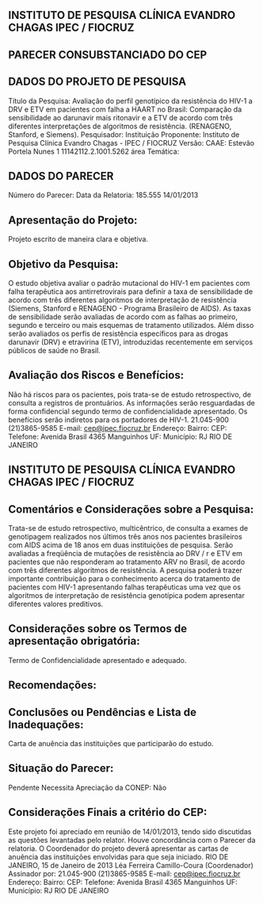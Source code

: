 ## INSTITUTO DE PESQUISA CLÍNICA EVANDRO CHAGAS IPEC / FIOCRUZ

## PARECER CONSUBSTANCIADO DO CEP
## DADOS DO PROJETO DE PESQUISA
Título da Pesquisa:
Avaliação do perfil genotípico da resistência do HIV-1 a DRV e ETV em pacientes com falha a HAART no Brasil: Comparação da sensibilidade ao darunavir mais ritonavir e a ETV de acordo com três diferentes interpretações de algoritmos de resistência. (RENAGENO, Stanford, e Siemens).
Pesquisador:
Instituição Proponente: Instituto de Pesquisa Clínica Evandro Chagas - IPEC / FIOCRUZ
Versão:
CAAE:
Estevão Portela Nunes
1
11142112.2.1001.5262
área Temática:
## DADOS DO PARECER
Número do Parecer:
Data da Relatoria:
185.555
14/01/2013
## Apresentação do Projeto:
Projeto escrito de maneira clara e objetiva.
## Objetivo da Pesquisa:
O estudo objetiva avaliar o padrão mutacional do HIV-1 em pacientes com falha terapêutica aos antirretrovirais para definir a taxa de sensibilidade de acordo com três diferentes algoritmos de interpretação de resistência (Siemens, Stanford e RENAGENO - Programa Brasileiro de AIDS). As taxas de sensibilidade serão avaliadas de acordo com as falhas ao primeiro, segundo e terceiro ou mais esquemas de tratamento utilizados. Além disso serão avaliados os perfis de resistência específicos para as drogas darunavir (DRV) e etravirina (ETV), introduzidas recentemente em serviços públicos de saúde no Brasil.
## Avaliação dos Riscos e Benefícios:
Não há riscos para os pacientes, pois trata-se de estudo retrospectivo, de consulta a registros de prontuários. As informações serão resguardadas de forma confidencial segundo termo de confidencialidade apresentado. Os benefícios serão indiretos para os portadores de HIV-1.
21.045-900
(21)3865-9585
E-mail:
cep@ipec.fiocruz.br
Endereço:
Bairro:
CEP:
Telefone:
Avenida Brasil 4365
Manguinhos
UF:
Município:
RJ
RIO DE JANEIRO
## INSTITUTO DE PESQUISA CLÍNICA EVANDRO CHAGAS IPEC / FIOCRUZ

## Comentários e Considerações sobre a Pesquisa:
Trata-se de estudo retrospectivo, multicêntrico, de consulta a exames de genotipagem realizados nos últimos três anos nos pacientes brasileiros com AIDS acima de 18 anos em duas instituições de pesquisa. Serão avaliadas a freqüência de mutações de resistência ao DRV / r e ETV em pacientes que não responderam ao tratamento ARV no Brasil, de acordo com três diferentes algoritmos de resistência. A pesquisa poderá trazer importante contribuição para o conhecimento acerca do tratamento de pacientes com HIV-1 apresentando falhas terapêuticas uma vez que os algoritmos de interpretação de resistência genotípica podem apresentar diferentes valores preditivos.
## Considerações sobre os Termos de apresentação obrigatória:
Termo de Confidencialidade apresentado e adequado.
## Recomendações:
## Conclusões ou Pendências e Lista de Inadequações:
Carta de anuência das instituições que participarão do estudo.
## Situação do Parecer:
Pendente
Necessita Apreciação da CONEP:
Não
## Considerações Finais a critério do CEP:
Este projeto foi apreciado em reunião de 14/01/2013, tendo sido discutidas as questões levantadas pelo relator.  Houve concordância com o Parecer da relatoria.  O Coordenador do projeto deverá apresentar as cartas de anuência das instituições envolvidas para que seja iniciado.
RIO DE JANEIRO, 15 de Janeiro de 2013
Léa Ferreira Camillo-Coura (Coordenador) Assinador por:
21.045-900
(21)3865-9585
E-mail:
cep@ipec.fiocruz.br
Endereço:
Bairro:
CEP:
Telefone:
Avenida Brasil 4365
Manguinhos
UF:
Município:
RJ
RIO DE JANEIRO